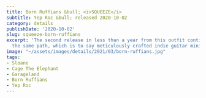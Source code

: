 ```yaml
---
title: Born Ruffians &bull; <i>SQUEEZE</i>
subtitle: Yep Roc &bull; released 2020-10-02
category: details
publishDate: '2020-10-02'
slug: squeeze-born-ruffians
excerpt: 'The second release in less than a year from this outfit continues along
  the same path, which is to say meticulously crafted indie guitar mini-symphonies. '
image: "~/assets/images/details/2021/03/born-ruffians.jpg"
tags:
- Sloane
- Cage The Elephant
- Garageland
- Born Ruffians
- Yep Roc
---
```


